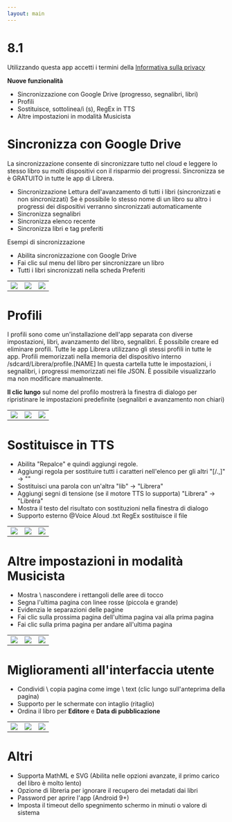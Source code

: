 ```yaml
---
layout: main
---
```


# 8.1

Utilizzando questa app accetti i termini della [Informativa sulla privacy](/wiki/PrivacyPolicy/it)

**Nuove funzionalità**

* Sincronizzazione con Google Drive (progresso, segnalibri, libri)
* Profili
* Sostituisce, sottolinea/i (s), RegEx in TTS
* Altre impostazioni in modalità Musicista

# Sincronizza con Google Drive

La sincronizzazione consente di sincronizzare tutto nel cloud e leggere lo stesso libro su molti dispositivi
con il risparmio dei progressi. Sincronizza se è GRATUITO in tutte le app di Librera.

* Sincronizzazione Lettura dell'avanzamento di tutti i libri (sincronizzati e non sincronizzati) Se è possibile lo stesso nome di un libro su altro
i progressi dei dispositivi verranno sincronizzati automaticamente
* Sincronizza segnalibri
* Sincronizza elenco recente
* Sincronizza libri e tag preferiti

Esempi di sincronizzazione

* Abilita sincronizzazione con Google Drive
* Fai clic sul menu del libro per sincronizzare un libro
* Tutti i libri sincronizzati nella scheda Preferiti

||||
|-|-|-|
|![](1.png)|![](3.png)|![](2.png)|
 
 
# Profili

I profili sono come un'installazione dell'app separata con diverse impostazioni, libri, avanzamento del libro, segnalibri.
È possibile creare ed eliminare profili. Tutte le app Librera utilizzano gli stessi profili in tutte le app.
Profili memorizzati nella memoria del dispositivo interno /sdcard/Librera/profile.[NAME]
In questa cartella tutte le impostazioni, i segnalibri, i progressi memorizzati nei file JSON.
È possibile visualizzarlo ma non modificare manualmente.

**Il clic lungo** sul nome del profilo mostrerà la finestra di dialogo per ripristinare le impostazioni predefinite (segnalibri e avanzamento non chiari)

||||
|-|-|-|
|![](4.png)|![](5.png)|![](6.png)|

# Sostituisce in TTS

* Abilita &quot;Repalce&quot; e quindi aggiungi regole.
* Aggiungi regola per sostituire tutti i caratteri nell'elenco per gli altri &quot;[/.,]&quot; -&gt; &quot;&quot;
* Sostituisci una parola con un'altra &quot;lib&quot; -&gt; &quot;Librera&quot;
* Aggiungi segni di tensione (se il motore TTS lo supporta) &quot;Librera&quot; -&gt; &quot;Libréra&quot;
* Mostra il testo del risultato con sostituzioni nella finestra di dialogo
* Supporto esterno @Voice Aloud .txt RegEx sostituisce il file

||||
|-|-|-|
|![](7.png)|![](8.png)|![](9.png)|

# Altre impostazioni in modalità Musicista

* Mostra \ nascondere i rettangoli delle aree di tocco
* Segna l'ultima pagina con linee rosse (piccola e grande)
* Evidenzia le separazioni delle pagine
* Fai clic sulla prossima pagina dell'ultima pagina vai alla prima pagina
* Fai clic sulla prima pagina per andare all'ultima pagina

||||
|-|-|-|
|![](10.png)|![](11.png)|![](12.png)|

# Miglioramenti all'interfaccia utente

* Condividi \ copia pagina come imge \ text (clic lungo sull'anteprima della pagina)
* Supporto per le schermate con intaglio (ritaglio)
* Ordina il libro per **Editore** e **Data di pubblicazione**

||||
|-|-|-|
|![](13.png)|![](14.png)|![](15.png)|

# Altri

* Supporta MathML e SVG (Abilita nelle opzioni avanzate, il primo carico del libro è molto lento)
* Opzione di libreria per ignorare il recupero dei metadati dai libri
* Password per aprire l'app (Android 9+)
* Imposta il timeout dello spegnimento schermo in minuti o valore di sistema

 
